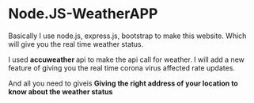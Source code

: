 # Node.JS-WeatherAPP
Basically I use node.js, express.js, bootstrap to make this website. Which will give you the real time weather status. 

I used <b> accuweather </b> api to make the api call for weather. I will add a new feature of giving you the real time corona virus affected rate updates.

And all you need to giveis <b> Giving the right address of your location to know about the weather status</b>
